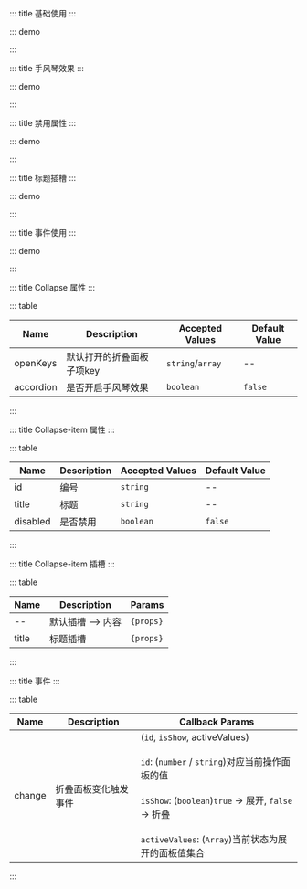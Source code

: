 ::: title 基础使用
:::

::: demo

<template>
  <lay-collapse v-model="openKeys">
    <lay-collapse-item title="标题" id="1"> 内容 </lay-collapse-item>
    <lay-collapse-item title="标题" id="2"> 内容 </lay-collapse-item>
    <lay-collapse-item title="标题" id="3"> 内容 </lay-collapse-item>
  </lay-collapse>
</template>

<script>
import { ref } from 'vue'

export default {
  setup() {

    const openKeys = ref(["1","2","3"])

    return {
      openKeys
    }
  }
}
</script>

:::

::: title 手风琴效果
:::

::: demo

<template>
  <lay-collapse v-model="openKeys2" accordion>
    <lay-collapse-item title="标题1" id="1"> 内容1 </lay-collapse-item>
    <lay-collapse-item title="标题2" id="2"> 内容2 </lay-collapse-item>
    <lay-collapse-item title="标题3" id="3"> 内容3 </lay-collapse-item>
  </lay-collapse>
</template>

<script>
import { ref } from 'vue'

export default {
  setup() {

    const openKeys2 = ref("2")

    return {
      openKeys2
    }
  }
}
</script>

:::

::: title 禁用属性
:::

::: demo

<template>
  <lay-collapse v-model="openKeys3">
    <lay-collapse-item title="标题" id="1" disabled> 内容 </lay-collapse-item>
    <lay-collapse-item title="标题" id="2"> 内容 </lay-collapse-item>
    <lay-collapse-item title="标题" id="3" disabled> 内容 </lay-collapse-item>
  </lay-collapse>
</template>

<script>
import { ref } from 'vue'

export default {
  setup() {

    const openKeys3 = ref(["1","2"])

    return {
      openKeys3
    }
  }
}
</script>

:::

::: title 标题插槽
:::

::: demo

<template>
  <lay-collapse v-model="openKeys4">
    <lay-collapse-item title="标题" id="1"> 
      <template #title>自定义标题<i class="layui-icon layui-icon-heart-fill" style="color:red;"></i></template>
      内容
    </lay-collapse-item>
    <lay-collapse-item title="标题" id="2"> 
      <template v-slot:title="props">自定义标题{{props}}</template>
      内容
    </lay-collapse-item>
    <lay-collapse-item title="标题" id="3"> 内容 </lay-collapse-item>
  </lay-collapse>
</template>

<script>
import { ref } from 'vue'

export default {
  setup() {

    const openKeys4 = ref(["1","2"])

    return {
      openKeys4
    }
  }
}
</script>

:::

::: title 事件使用
:::

::: demo

<template>
  <lay-collapse v-model="emit1" @change="change">
    <lay-collapse-item title="标题1" :id="1"> 内容1 </lay-collapse-item>
    <lay-collapse-item title="标题2" :id="2"> 内容2 </lay-collapse-item>
    <lay-collapse-item title="标题3" id="haha"> 内容3 </lay-collapse-item>
  </lay-collapse>
  <div style="color:#ff5722;">F12 打开调试工具 -> console 控制面板进行查看事件输出</div>
</template>

<script>
import { ref } from 'vue'

export default {
  setup() {

    const emit1 = ref([1, 2, "haha"])
    
    const change = function(id, isShow, activeValues){
      console.log("change", id, isShow, activeValues);
    }

    return {
      emit1
    }
  }
}
</script>

:::

::: title Collapse 属性
:::

::: table

| Name      | Description             | Accepted Values | Default Value   |
| --------- | ----------------------- | --------------- | --------------- | 
| openKeys  | 默认打开的折叠面板子项key | `string`/`array`| --              |
| accordion | 是否开启手风琴效果        | `boolean`       |  `false`        |

:::

::: title Collapse-item 属性
:::

::: table

| Name      | Description             | Accepted Values | Default Value   |
| --------- | ----------------------- | --------------- | --------------- | 
| id        | 编号                    | `string`        |      --         |
| title     | 标题                    | `string`        |      --         |
| disabled  | 是否禁用                | `boolean`       |  `false`        |

:::

::: title Collapse-item 插槽
:::

::: table

| Name      | Description             | Params |
| --------- | ----------------------- | --------------- | 
| --        | 默认插槽 --> 内容        | `{props}`        |
| title     | 标题插槽                 | `{props}`        |

:::

::: title 事件
:::

::: table

| Name     | Description          | Callback Params  |
| -------- | -------------------- | ---------------- |
| change   | 折叠面板变化触发事件   | (`id`, `isShow`, activeValues)<br> <br> `id`: (`number` / `string`)对应当前操作面板的值 <br> <br> `isShow`: (`boolean`)`true` -> 展开, `false` -> 折叠 <br> <br> `activeValues`: (`Array`)当前状态为展开的面板值集合|

:::
